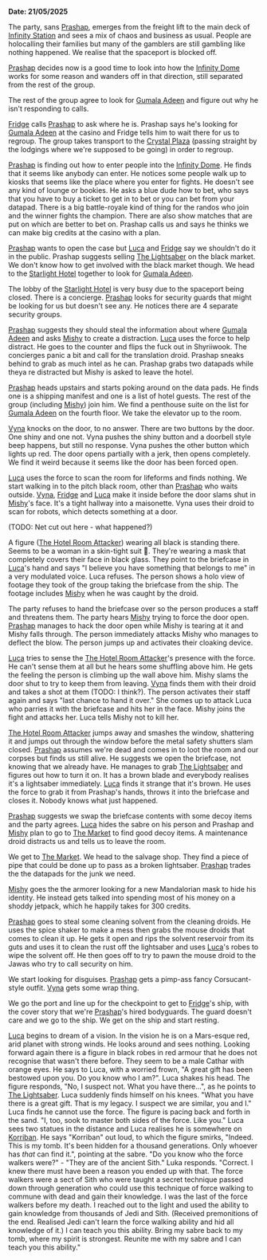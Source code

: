**Date: 21/05/2025**

The party, sans [Prashap](../Characters/PCs/Prashap.md), emerges from the freight lift to the main deck of [Infinity Station](../Places/Infinity%20Station/Infinity%20Station.md) and sees a mix of chaos and business as usual. People are holocalling their families but many of the gamblers are still gambling like nothing happened. We realise that the spaceport is blocked off.

[Prashap](../Characters/PCs/Prashap.md) decides now is a good time to look into how the [Infinity Dome](../Places/Infinity%20Station/Infinity%20Dome.md) works for some reason and wanders off in that direction, still separated from the rest of the group.

The rest of the group agree to look for [Gumala Adeen](../Characters/NPC/Gumala%20Adeen.md) and figure out why he isn't responding to calls.

[Fridge](../Characters/PCs/Fridge.md) calls [Prashap](../Characters/PCs/Prashap.md) to ask where he is. Prashap says he's looking for [Gumala Adeen](../Characters/NPC/Gumala%20Adeen.md) at the casino and Fridge tells him to wait there for us to regroup. The group takes transport to the [Crystal Plaza](../Places/Infinity%20Station/Crystal%20Plaza.md)  (passing straight by the lodgings where we're supposed to be going) in order to regroup.

[Prashap](../Characters/PCs/Prashap.md) is finding out how to enter people into the [Infinity Dome](../Places/Infinity%20Station/Infinity%20Dome.md). He finds that it seems like anybody can enter. He notices some people walk up to kiosks that seems like the place where you enter for fights. He doesn't see any kind of lounge or bookies. He asks a blue dude how to bet, who says that you have to buy a ticket to get in to bet or you can bet from your datapad. There is a big battle-royale kind of thing for the randos who join and the winner fights the champion. There are also show matches that are put on which are better to bet on. Prashap calls us and says he thinks we can make big credits at the casino with a plan.

[Prashap](../Characters/PCs/Prashap.md) wants to open the case but [Luca](../Characters/PCs/Luca.md) and [Fridge](../Characters/PCs/Fridge.md) say we shouldn't do it in the public. Prashap suggests selling [The Lightsaber](../Plot/The%20Lightsaber.md) on the black market. We don't know how to get involved with the black market though. We head to the [Starlight Hotel](../Places/Infinity%20Station/Starlight%20Hotel.md) together to look for [Gumala Adeen](../Characters/NPC/Gumala%20Adeen.md).

The lobby of the [Starlight Hotel](../Places/Infinity%20Station/Starlight%20Hotel.md) is very busy due to the spaceport being closed. There is a concierge. [Prashap](../Characters/PCs/Prashap.md) looks for security guards that might be looking for us but doesn't see any. He notices there are 4 separate security groups.

[Prashap](../Characters/PCs/Prashap.md) suggests they should steal the information about where [Gumala Adeen](../Characters/NPC/Gumala%20Adeen.md) and asks [Mishy](../Characters/PCs/Mishy.md) to create a distraction. [Luca](../Characters/PCs/Luca.md) uses the force to help distract. He goes to the counter and flips the fuck out in Shyriiwook. The concierges panic a bit and call for the translation droid. Prashap sneaks behind to grab as much intel as he can. Prashap grabs two datapads while theya re distracted but Mishy is asked to leave the hotel.

[Prashap](../Characters/PCs/Prashap.md) heads upstairs and starts poking around on the data pads. He finds one is a shipping manifest and one is a list of hotel guests. The rest of the group (including [Mishy](../Characters/PCs/Mishy.md)) join him. We find a penthouse suite on the list for [Gumala Adeen](../Characters/NPC/Gumala%20Adeen.md) on the fourth floor. We take the elevator up to the room.

[Vyna](../Characters/PCs/Vyna.md) knocks on the door, to no answer. There are two buttons by the door. One shiny and one not. Vyna pushes the shiny button and a doorbell style beep happens, but still no response.  Vyna pushes the other button which lights up red. The door opens partially with a jerk, then opens completely. We find it weird because it seems like the door has been forced open.

[Luca](../Characters/PCs/Luca.md) uses the force to scan the room for lifeforms and finds nothing. We start walking in to the pitch black room, other than [Prashap](../Characters/PCs/Prashap.md) who waits outside. [Vyna](../Characters/PCs/Vyna.md), [Fridge](../Characters/PCs/Fridge.md) and [Luca](../Characters/PCs/Luca.md) make it inside before the door slams shut in [Mishy](../Characters/PCs/Mishy.md)'s face. It's a tight hallway into a maisonette. Vyna uses their droid to scan for robots, which detects something at a door.

(TODO: Net cut out here - what happened?)

A figure ([The Hotel Room Attacker](../Characters/NPC/The%20Hotel%20Room%20Attacker.md)) wearing all black is standing there. Seems to be a woman in a skin-tight suit 👀. They're wearing a mask that completely covers their face in black glass. They point to the briefcase in [Luca](../Characters/PCs/Luca.md)'s hand and says "I believe you have something that belongs to me" in a very modulated voice. Luca refuses. The person shows a holo view of footage they took of the group taking the briefcase from the ship. The footage includes [Mishy](../Characters/PCs/Mishy.md) when he was caught by the droid.

The party refuses to hand the briefcase over so the person produces a staff and threatens them. The party hears [Mishy](../Characters/PCs/Mishy.md) trying to force the door open. [Prashap](../Characters/PCs/Prashap.md) manages to hack the door open while Mishy is tearing at it and Mishy falls through. The person immediately attacks Mishy who manages to deflect the blow. The person jumps up and activates their cloaking device.

[Luca](../Characters/PCs/Luca.md) tries to sense the [The Hotel Room Attacker](../Characters/NPC/The%20Hotel%20Room%20Attacker.md)'s presence with the force. He can't sense them at all but he hears some shuffling above him. He gets the feeling the person is climbing up the wall above him. Mishy slams the door shut to try to keep them from leaving. [Vyna](../Characters/PCs/Vyna.md) finds them with their droid and takes a shot at them (TODO: I think?). The person activates their staff again and says "last chance to hand it over." She comes up to attack Luca who parries it with the briefcase and hits her in the face. Mishy joins the fight and attacks her. Luca tells Mishy not to kill her.

[The Hotel Room Attacker](../Characters/NPC/The%20Hotel%20Room%20Attacker.md) jumps away and smashes the window, shattering it and jumps out through the window before the metal safety shutters slam closed. [Prashap](../Characters/PCs/Prashap.md) assumes we're dead and comes in to loot the room and our corpses but finds us still alive. He suggests we open the briefcase, not knowing that we already have. He manages to grab [The Lightsaber](../Plot/The%20Lightsaber.md) and figures out how to turn it on. It has a brown blade and everybody realises it's a lightsaber immediately. [Luca](../Characters/PCs/Luca.md) finds it strange that it's brown. He uses the force to grab it from Prashap's hands, throws it into the briefcase and closes it. Nobody knows what just happened.

[Prashap](../Characters/PCs/Prashap.md) suggests we swap the briefcase contents with some decoy items and the party agrees. [Luca](../Characters/PCs/Luca.md) hides the sabre on his person and Prashap and [Mishy](../Characters/PCs/Mishy.md) plan to go to [The Market](../Places/Infinity%20Station/The%20Market.md) to find good decoy items. A maintenance droid distracts us and tells us to leave the room.

We get to [The Market](../Places/Infinity%20Station/The%20Market.md). We head to the salvage shop. They find a piece of pipe that could be done up to pass as a broken lightsaber. [Prashap](../Characters/PCs/Prashap.md) trades the the datapads for the junk we need.

[Mishy](../Characters/PCs/Mishy.md) goes the the armorer looking for a new Mandalorian mask to hide his identity. He instead gets talked into spending most of his money on a shoddy jetpack, which he happily takes for 300 credits.

[Prashap](../Characters/PCs/Prashap.md) goes to steal some cleaning solvent from the cleaning droids. He uses the spice shaker to make a mess then grabs the mouse droids that comes to clean it up. He gets it open and rips the solvent reservoir from its guts and uses it to clean the rust off the lightsaber and uses [Luca](../Characters/PCs/Luca.md)'s robes to wipe the solvent off. He then goes off to try to pawn the mouse droid to the Jawas who try to call security on him.

We start looking for disguises. [Prashap](../Characters/PCs/Prashap.md) gets a pimp-ass fancy Corsucant-style outfit. [Vyna](../Characters/PCs/Vyna.md) gets some wrap thing.

We go the port and line up for the checkpoint to get to [Fridge](../Characters/PCs/Fridge.md)'s ship, with the cover story that we're [Prashap](../Characters/PCs/Prashap.md)'s hired bodyguards. The guard doesn't care and we go to the ship. We get on the ship and start resting.

[Luca](../Characters/PCs/Luca.md) begins to dream of a vision. In the vision he is on a Mars-esque red, arid planet with strong winds. He looks around and sees nothing. Looking forward again there is a figure in black robes in red armour that he does not recognise that wasn't there before. They seem to be a male Cathar with orange eyes. He says to Luca, with a worried frown, "A great gift has been bestowed upon you. Do you know who I am?". Luca shakes his head. The figure responds, "No, I suspect not. What you have there...", as he points to [The Lightsaber](../Plot/The%20Lightsaber.md). Luca suddenly finds himself on his knees. "What you have there is a great gift. That is my legacy. I suspect we are similar, you and I." Luca finds he cannot use the force. The figure is pacing back and forth in the sand. "I, too, sook to master both sides of the force. Like you." Luca sees two statues in the distance and Luca realises he is somewhere on [Korriban](../Places/Korriban.md). He says "Korriban" out loud, to which the figure smirks, "Indeed. This is my tomb. It's been hidden for a thousand generations. Only whoever has *that* can find it.", pointing at the sabre. "Do you know who the force walkers were?" - "They are of the ancient Sith." Luka responds. "Correct. I knew there must have been a reason you ended up with that. The force walkers were a sect of Sith who were taught a secret technique passed down through generation who could use this technique of force walking to commune with dead and gain their knowledge. I was the last of the force walkers before my death. I reached out to the light and used the ability to gain knowledge from thousands of Jedi and Sith. (Received premonitions of the end. Realised Jedi can't learn the force walking ability and hid all knowledge of it.) I can teach you this ability. Bring my sabre back to my tomb, where my spirit is strongest. Reunite me with my sabre and I can teach you this ability."